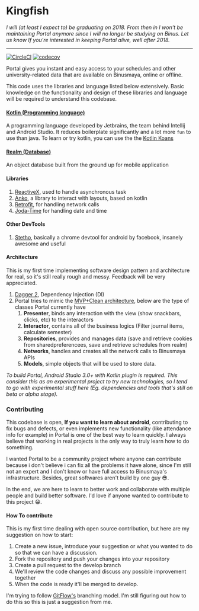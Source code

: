 # Kingfish

*I will (at least I expect to) be graduating on 2018.
From then in I won't be maintaining Portal anymore since I will no longer be studying on Binus.
Let us know If you're interested in keeping Portal alive, well after 2018.*

---

[![CircleCI](https://circleci.com/gh/chrsep/Kingfish.svg?style=svg)](https://circleci.com/gh/chrsep/Kingfish)
[![codecov](https://codecov.io/gh/chrsep/Kingfish/branch/master/graph/badge.svg)](https://codecov.io/gh/chrsep/Kingfish)

Portal gives you instant and easy access to your schedules and other
university-related data that are available on Binusmaya, online or offline.

This code uses the libraries and language listed below extensively.
Basic knowledge on the functionality and design of these libraries and
language will be required to understand this codebase.

#### [Kotlin (Programming language)](https://kotlinlang.org/)
A programming language developed by Jetbrains, the team behind Intellij
and Android Studio. It reduces boilerplate significantly and a lot more `fun` to use than java. To learn or try kotlin, you can use the the
[Kotlin Koans](http://try.kotlinlang.org/)

#### [Realm (Database)](https://realm.io/)
An object database built from the ground up for mobile application

#### Libraries
1. [ReactiveX](http://reactivex.io/), used to handle asynchronous task
2. [Anko](https://github.com/Kotlin/anko), a library to interact with layouts, based on kotlin
3. [Retrofit](http://square.github.io/retrofit/), for handling network calls
4. [Joda-Time](http://www.joda.org/joda-time/) for handling date and time

#### Other DevTools
1. [Stetho](http://facebook.github.io/stetho/), basically a chrome devtool for android by facebook, insanely awesome and useful

#### Architecture
This is my first time implementing software design pattern and architecture for real, so it's still really rough and messy. Feedback will be very appreciated.

1. [Dagger 2](https://google.github.io/dagger/), Dependency Injection (DI)
2. Portal tries to mimic the [MVP+Clean architecture](https://medium.com/@dmilicic/a-detailed-guide-on-developing-android-apps-using-the-clean-architecture-pattern-d38d71e94029), below are the type of classes Portal currently have
    1. **Presenter**, binds any interaction with the view (show snackbars, clicks, etc) to the interactors
    2. **Interactor**, contains all of the business logics (Filter journal items, calculate semester)
    3. **Repositories**, provides and manages data (save and retrieve cookies from sharedpreferencees, save and retrieve schedules from realm)
    4. **Networks**, handles and creates all the network calls to Binusmaya APIs
    5. **Models**, simple objects that will be used to store data.
    

*To build Portal, Android Studio 3.0+ with Kotlin plugin is required. This consider this as an experimental project to try new technologies, so I tend to go with experimental stuff here (Eg. dependencies and tools that's still on beta or
alpha stage).*

### Contributing

This codebase is open, **If you want to learn about android**, contributing to fix bugs and defects, or even implements new functionality (like attendance info for example) in Portal is one of the best way to learn quickly. I always believe that working in real projects is the only way to truly learn how to do something.

I wanted Portal to be a community project where anyone can contribute because i don't believe i can fix all the problems it have alone, since I'm still not an expert and I don't know or have full access to Binusmaya's infrastructure. Besides, great  softwares aren't build by one guy 😎.

In the end, we are here to learn to better work and collaborate with multiple people and build better software. I'd love if anyone wanted to contribute to this project 😁.

#### How To contribute

This is my first time dealing with open source contribution, but here are my suggestion on how to start:

1. Create a new issue, introduce your suggestion or what you wanted to do so that we can have a discussion.
2. Fork the repository and push your changes into your repository
3. Create a pull request to the develop branch
4. We'll review the code changes and discuss any possible improvement together
5. When the code is ready it'll be merged to develop.

I'm trying to follow [GitFlow's](https://datasift.github.io/gitflow/IntroducingGitFlow.html) branching model.
I'm still figuring out how to do this so this is just a suggestion from me.

